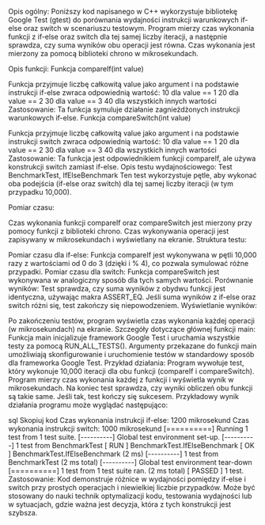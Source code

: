 Opis ogólny:
Poniższy kod napisanego w C++ wykorzystuje bibliotekę Google Test (gtest) do porównania wydajności instrukcji warunkowych if-else oraz switch w scenariuszu testowym. Program mierzy czas wykonania funkcji z if-else oraz switch dla tej samej liczby iteracji, a następnie sprawdza, czy suma wyników obu operacji jest równa. Czas wykonania jest mierzony za pomocą biblioteki chrono w mikrosekundach.

Opis funkcji:
Funkcja compareIf(int value)

Funkcja przyjmuje liczbę całkowitą value jako argument i na podstawie instrukcji if-else zwraca odpowiednią wartość:
10 dla value == 1
20 dla value == 2
30 dla value == 3
40 dla wszystkich innych wartości
Zastosowanie: Ta funkcja symuluje działanie zagnieżdżonych instrukcji warunkowych if-else.
Funkcja compareSwitch(int value)

Funkcja przyjmuje liczbę całkowitą value jako argument i na podstawie instrukcji switch zwraca odpowiednią wartość:
10 dla value == 1
20 dla value == 2
30 dla value == 3
40 dla wszystkich innych wartości
Zastosowanie: Ta funkcja jest odpowiednikiem funkcji compareIf, ale używa konstrukcji switch zamiast if-else.
Opis testu wydajnościowego:
Test BenchmarkTest, IfElseBenchmark
Ten test wykorzystuje pętle, aby wykonać oba podejścia (if-else oraz switch) dla tej samej liczby iteracji (w tym przypadku 10,000).

Pomiar czasu:

Czas wykonania funkcji compareIf oraz compareSwitch jest mierzony przy pomocy funkcji z biblioteki chrono.
Czas wykonywania operacji jest zapisywany w mikrosekundach i wyświetlany na ekranie.
Struktura testu:

Pomiar czasu dla if-else:
Funkcja compareIf jest wykonywana w pętli 10,000 razy z wartościami od 0 do 3 (dzięki i % 4), co pozwala symulować różne przypadki.
Pomiar czasu dla switch:
Funkcja compareSwitch jest wykonywana w analogiczny sposób dla tych samych wartości.
Porównanie wyników:
Test sprawdza, czy suma wyników z obydwu funkcji jest identyczna, używając makra ASSERT_EQ. Jeśli suma wyników z if-else oraz switch różni się, test zakończy się niepowodzeniem.
Wyświetlanie wyników:

Po zakończeniu testów, program wyświetla czas wykonania każdej operacji (w mikrosekundach) na ekranie.
Szczegóły dotyczące głównej funkcji main:
Funkcja main inicjalizuje framework Google Test i uruchamia wszystkie testy za pomocą RUN_ALL_TESTS().
Argumenty przekazane do funkcji main umożliwiają skonfigurowanie i uruchomienie testów w standardowy sposób dla frameworka Google Test.
Przykład działania:
Program wywołuje test, który wykonuje 10,000 iteracji dla obu funkcji (compareIf i compareSwitch).
Program mierzy czas wykonania każdej z funkcji i wyświetla wynik w mikrosekundach.
Na koniec test sprawdza, czy wyniki obliczeń obu funkcji są takie same. Jeśli tak, test kończy się sukcesem.
Przykładowy wynik działania programu może wyglądać następująco:

sql
Skopiuj kod
Czas wykonania instrukcji if-else: 1200 mikrosekund
Czas wykonania instrukcji switch: 1000 mikrosekund
[==========] Running 1 test from 1 test suite.
[----------] Global test environment set-up.
[----------] 1 test from BenchmarkTest
[ RUN      ] BenchmarkTest.IfElseBenchmark
[       OK ] BenchmarkTest.IfElseBenchmark (2 ms)
[----------] 1 test from BenchmarkTest (2 ms total)
[----------] Global test environment tear-down
[==========] 1 test from 1 test suite ran. (2 ms total)
[  PASSED  ] 1 test.
Zastosowanie:
Kod demonstruje różnice w wydajności pomiędzy if-else i switch przy prostych operacjach i niewielkiej liczbie przypadków.
Może być stosowany do nauki technik optymalizacji kodu, testowania wydajności lub w sytuacjach, gdzie ważna jest decyzja, która z tych konstrukcji jest szybsza.






